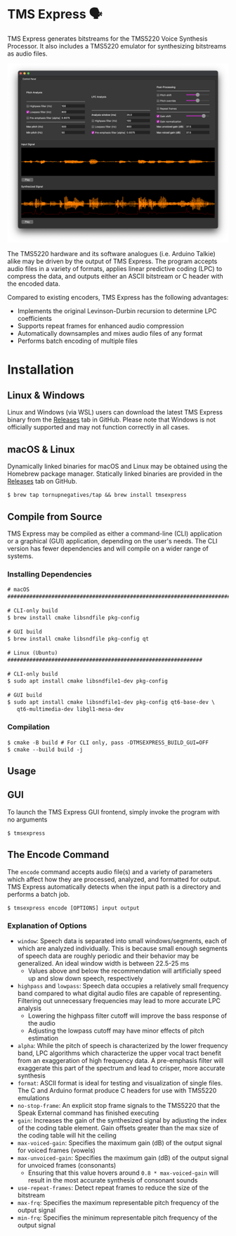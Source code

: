 # TMS Express 🗣
TMS Express generates bitstreams for the TMS5220 Voice Synthesis Processor. It
also includes a TMS5220 emulator for synthesizing bitstreams as audio files.

![TMS Express GUI Screenshot](doc/screenshot.png)

The TMS5220 hardware and its software analogues (i.e. Arduino Talkie) alike may
be driven by the output of TMS Express. The program accepts audio files in a
variety of formats, applies linear predictive coding (LPC) to compress the data,
and outputs either an ASCII bitstream or C header with the encoded data.

Compared to existing encoders, TMS Express has the following advantages:
- Implements the original Levinson-Durbin recursion to determine LPC
  coefficients
- Supports repeat frames for enhanced audio compression
- Automatically downsamples and mixes audio files of any format
- Performs batch encoding of multiple files

# Installation

## Linux & Windows

Linux and Windows (via WSL) users can download the latest TMS Express binary
from the [Releases](https://github.com/tornupnegatives/TMS-Express/releases)
tab in GitHub. Please note that Windows is not officially supported and may not
function correctly in all cases.

## macOS & Linux

Dynamically linked binaries for macOS and Linux may be obtained using the
Homebrew package manager. Statically linked binaries are provided in the
[Releases](https://github.com/tornupnegatives/TMS-Express/releases) tab on
GitHub.

```shell
$ brew tap tornupnegatives/tap && brew install tmsexpress
```

## Compile from Source

TMS Express may be compiled as either a command-line (CLI) application or a
graphical (GUI) application, depending on the user's needs. The CLI version
has fewer dependencies and will compile on a wider range of systems.

### Installing Dependencies

```shell
# macOS #######################################################################

# CLI-only build
$ brew install cmake libsndfile pkg-config

# GUI build
$ brew install cmake libsndfile pkg-config qt

# Linux (Ubuntu) ##############################################################

# CLI-only build
$ sudo apt install cmake libsndfile1-dev pkg-config

# GUI build
$ sudo apt install cmake libsndfile1-dev pkg-config qt6-base-dev \
   qt6-multimedia-dev libgl1-mesa-dev
```

### Compilation
```shell
$ cmake -B build # For CLI only, pass -DTMSEXPRESS_BUILD_GUI=OFF
$ cmake --build build -j
```

## Usage
## GUI
To launch the TMS Express GUI frontend, simply invoke the program with no
arguments

```shell
$ tmsexpress
```

## The Encode Command
The `encode` command accepts audio file(s) and a variety of parameters which
affect how they are processed, analyzed, and formatted for output. TMS Express
automatically detects when the input path is a directory and performs a batch
job.

```shell
$ tmsexpress encode [OPTIONS] input output
```

### Explanation of Options
- `window`: Speech data is separated into small windows/segments, each of which
  are analyzed individually. This is because small enough segments of speech
  data are roughly periodic and their behavior may be generalized. An ideal
  window width is between 22.5-25 ms
  - Values above and below the recommendation will artificially speed up and
    slow down speech, respectively
- `highpass` and `lowpass`: Speech data occupies a relatively small frequency
  band compared to what digital audio files are capable of representing.
  Filtering out unnecessary frequencies may lead to more accurate LPC analysis
  - Lowering the highpass filter cutoff will improve the bass response of the
    audio
  - Adjusting the lowpass cutoff may have minor effects of pitch estimation
- `alpha`: While the pitch of speech is characterized by the lower frequency
  band, LPC algorithms which characterize the upper vocal tract benefit from an
  exaggeration of high frequency data. A pre-emphasis filter will exaggerate
  this part of the spectrum and lead to crisper, more accurate synthesis
- `format`: ASCII format is ideal for testing and visualization of single
  files. The C and Arduino format produce C headers for use with TMS5220
  emulations
- `no-stop-frame`: An explicit stop frame signals to the TMS5220 that the
  Speak External command has finished executing
- `gain`: Increases the gain of the synthesized signal by adjusting the index
  of the coding table element. Gain offsets greater than the max size of the
  coding table will hit the ceiling
- `max-voiced-gain`: Specifies the maximum gain (dB) of the output signal for
  voiced frames (vowels)
- `max-unvoiced-gain`: Specifies the maximum gain (dB) of the output signal for
  unvoiced frames (consonants)
  - Ensuring that this value hovers around `0.8 * max-voiced-gain` will result
    in the most accurate synthesis of consonant sounds
- `use-repeat-frames`: Detect repeat frames to reduce the size of the bitstream
- `max-frq`: Specifies the maximum representable pitch frequency of the output
  signal
- `min-frq`: Specifies the minimum representable pitch frequency of the output
  signal
